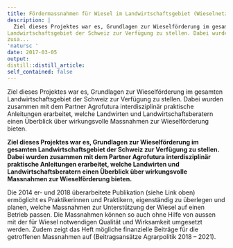 ```yaml
---
title: Fördermassnahmen für Wiesel im Landwirtschaftsgebiet (Wieselnetz)
description: |
  Ziel dieses Projektes war es, Grundlagen zur Wieselförderung im gesamten
Landwirtschaftsgebiet der Schweiz zur Verfügung zu stellen. Dabei wurden
zusa...
'natursc '
date: 2017-03-05
output:
distill::distill_article:
self_contained: false
---
```



Ziel dieses Projektes war es, Grundlagen zur Wieselförderung im gesamten
Landwirtschaftsgebiet der Schweiz zur Verfügung zu stellen. Dabei wurden
zusammen mit dem Partner Agrofutura interdisziplinär praktische
Anleitungen erarbeitet, welche Landwirten und Landwirtschaftsberatern
einen Überblick über wirkungsvolle Massnahmen zur Wieselförderung
bieten.


**Ziel dieses Projektes war es, Grundlagen zur Wieselförderung im
gesamten Landwirtschaftsgebiet der Schweiz zur Verfügung zu stellen.
Dabei wurden zusammen mit dem Partner Agrofutura interdisziplinär
praktische Anleitungen erarbeitet, welche Landwirten und
Landwirtschaftsberatern einen Überblick über wirkungsvolle Massnahmen
zur Wieselförderung bieten.**

Die 2014 er- und 2018 überarbeitete Publikation (siehe Link oben)
ermöglicht es Praktikerinnen und Praktikern, eigenständig zu überlegen
und planen, welche Massnahmen zur Unterstützung der Wiesel auf einen
Betrieb passen. Die Massnahmen können so auch ohne Hilfe von aussen mit
der für Wiesel notwendigen Qualität und Wirksamkeit umgesetzt werden.
Zudem zeigt das Heft mögliche finanzielle Beiträge für die getroffenen
Massnahmen auf (Beitragsansätze Agrarpolitik 2018 – 2021).

 
